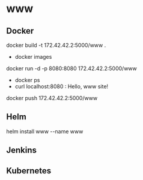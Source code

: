# www

## Docker 

docker build -t 172.42.42.2:5000/www .
- docker images

docker run -d -p 8080:8080 172.42.42.2:5000/www
- docker ps
- curl localhost:8080
: Hello, www site!

docker push 172.42.42.2:5000/www

## Helm

helm install www --name www

## Jenkins

## Kubernetes

